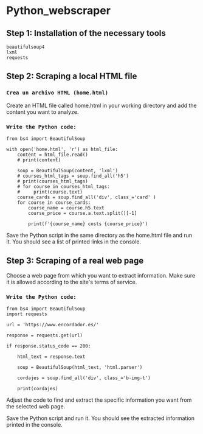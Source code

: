 # Python_webscraper

## Step 1: Installation of the necessary tools

```
beautifulsoup4
lxml
requests

```

## Step 2: Scraping a local HTML file

### `Crea un archivo HTML (home.html)`

Create an HTML file called home.html in your working directory and add the content you want to analyze.

### `Write the Python code:`

```
from bs4 import BeautifulSoup

with open('home.html', 'r') as html_file:
    content = html_file.read()
    # print(content)

    soup = BeautifulSoup(content, 'lxml')
    # courses_html_tags = soup.find_all('h5')
    # print(courses_html_tags)
    # for course in courses_html_tags:
    #     print(course.text)
    course_cards = soup.find_all('div', class_='card' )
    for course in course_cards:
        course_name = course.h5.text
        course_price = course.a.text.split()[-1]

        print(f'{course_name} costs {course_price}')

```

Save the Python script in the same directory as the home.html file and run it. You should see a list of printed links in the console.

## Step 3: Scraping of a real web page

Choose a web page from which you want to extract information. Make sure it is allowed according to the site's terms of service.

### `Write the Python code:`

```
from bs4 import BeautifulSoup
import requests

url = 'https://www.encordador.es/'

response = requests.get(url)

if response.status_code == 200:
    
    html_text = response.text

    soup = BeautifulSoup(html_text, 'html.parser')

    cordajes = soup.find_all('div', class_='b-img-t')

    print(cordajes)

```
Adjust the code to find and extract the specific information you want from the selected web page.

Save the Python script and run it. You should see the extracted information printed in the console.




